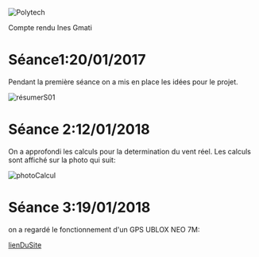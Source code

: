 ![Polytech](http://www.polytechnice.fr/jahia/jsp/jahia/templates/inc/img/polytech_nice-sophia.png)

Compte rendu Ines Gmati

# Séance1:20/01/2017

Pendant la première séance on a mis en place les idées pour le projet.

![résumerS01](https://s20.postimg.org/kk2h9azst/S01bis.png)


# Séance 2:12/01/2018
On a approfondi les calculs pour la determination du vent réel.
Les calculs sont affiché sur la photo qui suit:

![photoCalcul](https://s20.postimg.org/5mpeuruod/calcul_VR.jpg)

# Séance 3:19/01/2018

on a regardé le fonctionnement d'un GPS UBLOX NEO 7M:

[lienDuSite](http://www.google.com "link to google")







